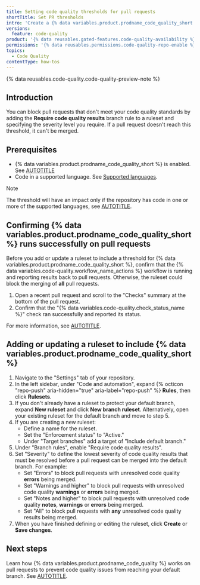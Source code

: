 ```yaml
---
title: Setting code quality thresholds for pull requests
shortTitle: Set PR thresholds
intro: 'Create a {% data variables.product.prodname_code_quality_short %} gate for pull requests to increase the quality of code merged into your repository.'
versions:
  feature: code-quality
product: '{% data reusables.gated-features.code-quality-availability %}'
permissions: '{% data reusables.permissions.code-quality-repo-enable %}'
topics:
  - Code Quality
contentType: how-tos
---
```


{% data reusables.code-quality.code-quality-preview-note %}

## Introduction

You can block pull requests that don't meet your code quality standards by adding the **Require code quality results** branch rule to a ruleset and specifying the severity level you require. If a pull request doesn't reach this threshold, it can't be merged.

## Prerequisites

* {% data variables.product.prodname_code_quality_short %} is enabled. See [AUTOTITLE](/code-security/code-quality/how-tos/enable-code-quality)
* Code in a supported language. See [Supported languages](/code-security/code-quality/concepts/about-code-quality#supported-languages).

> [!NOTE]
> The threshold will have an impact only if the repository has code in one or more of the supported languages, see [AUTOTITLE](/code-security/code-quality/how-tos/enable-code-quality).

## Confirming {% data variables.product.prodname_code_quality_short %} runs successfully on pull requests

Before you add or update a ruleset to include a threshold for {% data variables.product.prodname_code_quality_short %}, confirm that the {% data variables.code-quality.workflow_name_actions %} workflow is running and reporting results back to pull requests. Otherwise, the ruleset could block the merging of **all** pull requests.

1. Open a recent pull request and scroll to the "Checks" summary at the bottom of the pull request.
1. Confirm that the "{% data variables.code-quality.check_status_name %}" check ran successfully and reported its status.

For more information, see [AUTOTITLE](/code-security/code-quality/reference/codeql-detection).

## Adding or updating a ruleset to include {% data variables.product.prodname_code_quality_short %}

1. Navigate to the "Settings" tab of your repository.
1. In the left sidebar, under "Code and automation", expand {% octicon "repo-push" aria-hidden="true" aria-label="repo-push" %} **Rules**, then click **Rulesets**.
1. If you don't already have a ruleset to protect your default branch, expand **New ruleset** and click **New branch ruleset**. Alternatively, open your existing ruleset for the default branch and move to step 5.
1. If you are creating a new ruleset:
   * Define a name for the ruleset.
   * Set the "Enforcement status" to "Active."
   * Under "Target branches" add a target of "Include default branch."
1. Under "Branch rules", enable "Require code quality results".
1. Set "Severity" to define the lowest severity of code quality results that must be resolved before a pull request can be merged into the default branch. For example:
   * Set "Errors" to block pull requests with unresolved code quality **errors** being merged.
   * Set "Warnings and higher" to block pull requests with unresolved code quality **warnings** or **errors** being merged.
   * Set "Notes and higher" to block pull requests with unresolved code quality **notes**, **warnings** or **errors** being merged.
   * Set "All" to block pull requests with **any** unresolved code quality results being merged.
1. When you have finished defining or editing the ruleset, click **Create** or **Save changes**.

## Next steps

Learn how {% data variables.product.prodname_code_quality %} works on pull requests to prevent code quality issues from reaching your default branch. See [AUTOTITLE](/code-security/code-quality/tutorials/fix-findings-in-prs).
